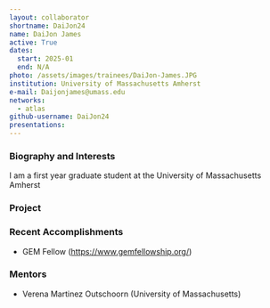 ```yaml
---
layout: collaborator
shortname: DaiJon24
name: DaiJon James
active: True
dates:
  start: 2025-01
  end: N/A
photo: /assets/images/trainees/DaiJon-James.JPG
institution: University of Massachusetts Amherst
e-mail: Daijonjames@umass.edu
networks:
  - atlas
github-username: DaiJon24
presentations:
---
```

### Biography and Interests
 
I am a first year graduate student at the University of Massachusetts Amherst


### Project 


### Recent Accomplishments
  * GEM Fellow (https://www.gemfellowship.org/) 

### Mentors 
  * Verena Martinez Outschoorn (University of Massachusetts)
 

